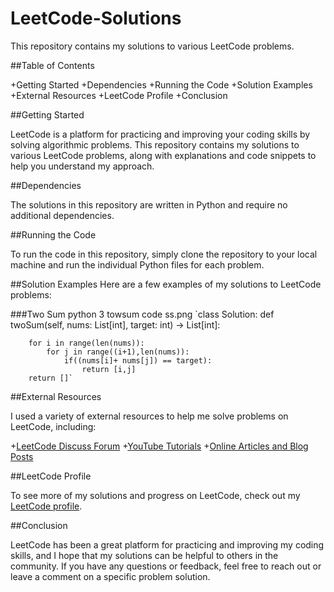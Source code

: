 # LeetCode-Solutions

 This repository contains my solutions to various LeetCode problems.


##Table of Contents

+Getting Started
+Dependencies
+Running the Code
+Solution Examples
+External Resources
+LeetCode Profile
+Conclusion

##Getting Started

LeetCode is a platform for practicing and improving your coding skills by solving algorithmic problems. This repository contains my solutions to various LeetCode problems, along with explanations and code snippets to help you understand my approach.

##Dependencies

The solutions in this repository are written in Python and require no additional dependencies.

##Running the Code

To run the code in this repository, simply clone the repository to your local machine and run the individual Python files for each problem.

##Solution Examples
Here are a few examples of my solutions to LeetCode problems:

###Two Sum
python 3
towsum code ss.png
`class Solution:
    def twoSum(self, nums: List[int], target: int) -> List[int]:

        for i in range(len(nums)):
            for j in range((i+1),len(nums)):
                if((nums[i]+ nums[j]) == target):   
                    return [i,j]
        return []`

##External Resources

I used a variety of external resources to help me solve problems on LeetCode, including:

+[LeetCode Discuss Forum](https://leetcode.com/discuss/interview-question?currentPage=1&orderBy=hot&query=)
+[YouTube Tutorials](https://www.youtube.com/)
+[Online Articles and Blog Posts](https://www.google.com/)

##LeetCode Profile

To see more of my solutions and progress on LeetCode, check out my [LeetCode profile](https://leetcode.com/KavinduPiyumantha/).

##Conclusion

LeetCode has been a great platform for practicing and improving my coding skills, and I hope that my solutions can be helpful to others in the community. If you have any questions or feedback, feel free to reach out or leave a comment on a specific problem solution.



